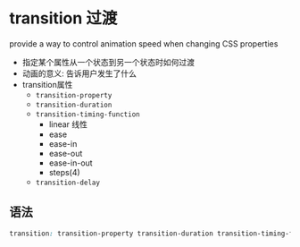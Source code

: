# transition 过渡

provide a way to control animation speed when changing CSS properties

- 指定某个属性从一个状态到另一个状态时如何过渡
- 动画的意义: 告诉用户发生了什么
- transition属性
  - `transition-property`
  - `transition-duration`
  - `transition-timing-function`
    - linear 线性
    - ease 
    - ease-in
    - ease-out
    - ease-in-out
    - steps(4)
  - `transition-delay`

## 语法

```css
transition: transition-property transition-duration transition-timing-function transition-delay
```